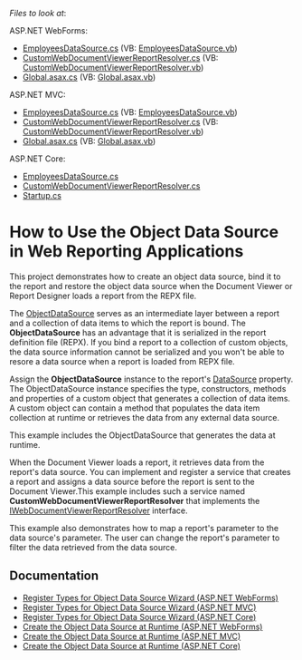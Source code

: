 <!-- default file list -->
*Files to look at*:

ASP.NET WebForms:

* [EmployeesDataSource.cs](../../../WebForms/CS/Reporting_ObjectDS_WebForms/ObjectDataSource/EmployeesDataSource.cs) (VB: [EmployeesDataSource.vb](WebForms/VB/Reporting_ObjectDS_WebForms/ObjectDataSource/EmployeesDataSource.vb))
* [CustomWebDocumentViewerReportResolver.cs](WebForms/CS/Reporting_ObjectDS_WebForms/Services/CustomWebDocumentViewerReportResolver.cs) (VB: [CustomWebDocumentViewerReportResolver.vb](WebForms/VB/Reporting_ObjectDS_WebForms/Services/CustomWebDocumentViewerReportResolver.vb))
* [Global.asax.cs](WebForms/CS/Reporting_ObjectDS_WebForms/Global.asax.cs) (VB: [Global.asax.vb](WebForms/VB/Reporting_ObjectDS_WebForms/Global.asax.vb))

ASP.NET MVC:

* [EmployeesDataSource.cs](MVC/CS/Reporting_ObjectDS_Mvc/ObjectDataSource/EmployeesDataSource.cs) (VB: [EmployeesDataSource.vb](MVC/VB/Reporting_ObjectDS_Mvc/ObjectDataSource/EmployeesDataSource.vb))
* [CustomWebDocumentViewerReportResolver.cs](MVC/CS/Reporting_ObjectDS_Mvc/Services/CustomWebDocumentViewerReportResolver.cs) (VB: [CustomWebDocumentViewerReportResolver.vb](MVC/VB/Reporting_ObjectDS_Mvc/Services/CustomWebDocumentViewerReportResolver.vb))
* [Global.asax.cs](MVC/CS/Reporting_ObjectDS_Mvc/Global.asax.cs) (VB: [Global.asax.vb](MVC/VB/Reporting_ObjectDS_Mvc/Global.asax.vb))

ASP.NET Core:

* [EmployeesDataSource.cs](AspNetCore/Reporting_ObjectDS_AspNetCore/DataSources/EmployeesDataSource.cs)
* [CustomWebDocumentViewerReportResolver.cs](AspNetCore/Reporting_ObjectDS_AspNetCore/Services/CustomWebDocumentViewerReportResolver.cs) 
* [Startup.cs](AspNetCore/Reporting_ObjectDS_AspNetCore/Startup.cs) 

<!-- default file list end -->

# How to Use the Object Data Source in Web Reporting Applications

This project demonstrates how to create an object data source, bind it to the report and restore the object data source when the Document Viewer or Report Designer loads a report from the REPX file.

The [ObjectDataSource](https://docs.devexpress.com/CoreLibraries/DevExpress.DataAccess.ObjectBinding.ObjectDataSource) serves as an intermediate layer between a report and a collection of data items to which the report is bound. The **ObjectDataSource** has an advantage that it is serialized in the report definition file (REPX). If you bind a report to a collection of custom objects, the data source information cannot be serialized and you won't be able to resore a data source when a report is loaded from REPX file.

Assign the **ObjectDataSource** instance to the report's [DataSource](https://docs.devexpress.com/XtraReports/DevExpress.XtraReports.UI.XtraReportBase.DataSource) property. The ObjectDataSource instance specifies the type, constructors, methods and properties of a custom object that generates a collection of data items. A custom object can contain a method that populates the data item collection at runtime or retrieves the data from any external data source. 

This example includes the ObjectDataSource that generates the data at runtime.

When the Document Viewer loads a report, it retrieves data from the report's data source. You can implement and register a service that creates a report and assigns a data source before the report is sent to the Document Viewer.This example includes such a service named **CustomWebDocumentViewerReportResolver** that implements the [IWebDocumentViewerReportResolver](https://docs.devexpress.com/XtraReports/DevExpress.XtraReports.Web.WebDocumentViewer.IWebDocumentViewerReportResolver) interface.    

This example also demonstrates how to map a report's parameter to the data source's parameter. The user can change the report's parameter to filter the data retrieved from the data source.

## Documentation

* [Register Types for Object Data Source Wizard (ASP.NET WebForms)](https://docs.devexpress.com/XtraReports/401228)
* [Register Types for Object Data Source Wizard (ASP.NET MVC)](https://docs.devexpress.com/XtraReports/401229)
* [Register Types for Object Data Source Wizard (ASP.NET Core)](https://docs.devexpress.com/XtraReports/401230)
* [Create the Object Data Source at Runtime (ASP.NET WebForms)](https://docs.devexpress.com/XtraReports/401900)
* [Create the Object Data Source at Runtime (ASP.NET MVC)](https://docs.devexpress.com/XtraReports/401901)
* [Create the Object Data Source at Runtime (ASP.NET Core)](https://docs.devexpress.com/XtraReports/401902)




